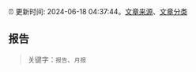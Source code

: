 :alarm_clock: 更新时间: 2024-06-18 04:37:44。[文章来源](/README.md)、[文章分类](/TAGS.md)

## 报告


> 关键字：`报告`、`月报`



